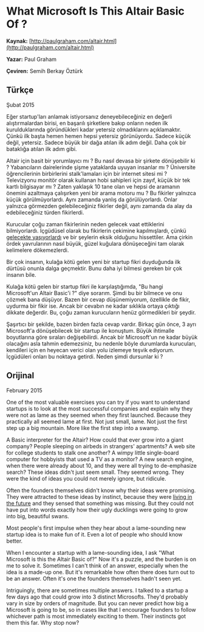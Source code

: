 # What Microsoft Is This Altair Basic Of ?

**Kaynak:** [http://paulgraham.com/altair.html](http://paulgraham.com/altair.html)

**Yazar:** Paul Graham

**Çeviren:** Semih Berkay Öztürk

## Türkçe

Şubat 2015 

Eğer startup'ları anlamak istiyorsanız deneyebileceğiniz en değerli alıştırmalardan birisi, en başarılı şirketlere bakıp onların neden ilk kurulduklarında göründükleri kadar yetersiz olmadıklarını açıklamaktır. Çünkü ilk başta hemen hemen hepsi yetersiz görünüyordu. Sadece küçük değil, yetersiz. Sadece büyük bir dağa atılan ilk adım değil. Daha çok bir bataklığa atılan ilk adım gibi.

Altair için basit bir yorumlayıcı mı ? Bu nasıl devasa bir şirkete dönüşebilir ki ? Yabancıların dairelerinde şişme yataklarda uyuyan insanlar mı ? Üniversite öğrencilerinin birbirlerini stalk'lamaları için bir internet sitesi mi ? Televizyonu monitör olarak kullanan hobi sahipleri için zayıf, küçük bir tek kartlı bilgisayar mı ? Zaten yaklaşık 10 tane olan ve hepsi de aramanın önemini azaltmaya çalışırken yeni bir arama motoru mu ? Bu fikirler yalnızca küçük görülmüyorlardı. Aynı zamanda yanlış da görülüyorlardı. Onlar yalnızca görmezden gelebileceğiniz fikirler değil, aynı zamanda da alay da edebileceğiniz türden fikirlerdi.

Kurucular çoğu zaman fikirlerinin neden gelecek vaat ettiklerini bilmiyorlardı. İçgüdüsel olarak bu fikirlerin çekimine kapılmışlardı, çünkü [gelecekte yaşıyorlardı](http://paulgraham.com/startupideas.html) ve bir şeylerin eksik olduğunu hissettiler. Ama çirkin ördek yavrularının nasıl büyük, güzel kuğulara dönüşeceğini tam olarak kelimelere dökemezlerdi.

Bir çok insanın, kulağa kötü gelen yeni bir startup fikri duyduğunda ilk dürtüsü onunla dalga geçmektir. Bunu daha iyi bilmesi gereken bir çok insanın bile. 

Kulağa kötü gelen bir startup fikri ile karşılaştığımda, "Bu hangi Microsoft'un Altair Basic'i ?" diye sorarım. Şimdi bu bir bilmece ve onu çözmek bana düşüyor. Bazen bir cevap düşünemiyorum, özellikle de fikir, uydurma bir fikir ise. Ancak bir cevabın ne kadar sıklıkla ortaya çıktığı dikkate değerdir. Bu, çoğu zaman kurucuların henüz görmedikleri bir şeydir.

Şaşırtıcı bir şekilde, bazen birden fazla cevap vardır. Birkaç gün önce, 3 ayrı Microsoft'a dönüşebilecek bir startup ile konuştum. Büyük ihtimalle boyutlarına göre sıraları değişebilirdi. Ancak bir Microsoft'un ne kadar büyük olacağını asla tahmin edemezsiniz, bu nedenle böyle durumlarda kurucuları, kendileri için en heyecan verici olan yolu izlemeye teşvik ediyorum. İçgüdüleri onları bu noktaya getirdi. Neden şimdi dursunlar ki ? 

## Orijinal
February 2015

One of the most valuable exercises you can try if you want to understand startups is to look at the most successful companies and explain why they were not as lame as they seemed when they first launched. Because they practically all seemed lame at first. Not just small, lame. Not just the first step up a big mountain. More like the first step into a swamp.

A Basic interpreter for the Altair? How could that ever grow into a giant company? People sleeping on airbeds in strangers' apartments? A web site for college students to stalk one another? A wimpy little single-board computer for hobbyists that used a TV as a monitor? A new search engine, when there were already about 10, and they were all trying to de-emphasize search? These ideas didn't just seem small. They seemed wrong. They were the kind of ideas you could not merely ignore, but ridicule.

Often the founders themselves didn't know why their ideas were promising. They were attracted to these ideas by instinct, because they were [living in the future](http://paulgraham.com/startupideas.html) and they sensed that something was missing. But they could not have put into words exactly how their ugly ducklings were going to grow into big, beautiful swans.

Most people's first impulse when they hear about a lame-sounding new startup idea is to make fun of it. Even a lot of people who should know better.

When I encounter a startup with a lame-sounding idea, I ask "What Microsoft is this the Altair Basic of?" Now it's a puzzle, and the burden is on me to solve it. Sometimes I can't think of an answer, especially when the idea is a made-up one. But it's remarkable how often there does turn out to be an answer. Often it's one the founders themselves hadn't seen yet.

Intriguingly, there are sometimes multiple answers. I talked to a startup a few days ago that could grow into 3 distinct Microsofts. They'd probably vary in size by orders of magnitude. But you can never predict how big a Microsoft is going to be, so in cases like that I encourage founders to follow whichever path is most immediately exciting to them. Their instincts got them this far. Why stop now?